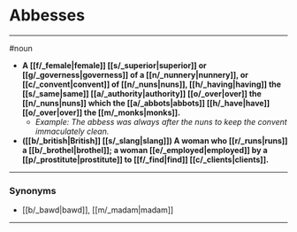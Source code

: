 # Abbesses
---
#noun
- **A [[f/_female|female]] [[s/_superior|superior]] or [[g/_governess|governess]] of a [[n/_nunnery|nunnery]], or [[c/_convent|convent]] of [[n/_nuns|nuns]], [[h/_having|having]] the [[s/_same|same]] [[a/_authority|authority]] [[o/_over|over]] the [[n/_nuns|nuns]] which the [[a/_abbots|abbots]] [[h/_have|have]] [[o/_over|over]] the [[m/_monks|monks]].**
	- _Example: The abbess was always after the nuns to keep the convent immaculately clean._
- **([[b/_british|British]] [[s/_slang|slang]]) A woman who [[r/_runs|runs]] a [[b/_brothel|brothel]]; a woman [[e/_employed|employed]] by a [[p/_prostitute|prostitute]] to [[f/_find|find]] [[c/_clients|clients]].**
---
### Synonyms
- [[b/_bawd|bawd]], [[m/_madam|madam]]
---
